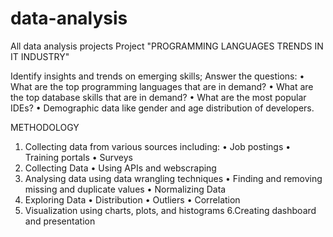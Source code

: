 # data-analysis
All data analysis projects
Project "PROGRAMMING LANGUAGES TRENDS IN IT INDUSTRY"

Identify insights and trends on emerging skills; 
Answer the questions:
• What are the top programming languages that are in demand?
• What are the top database skills that are in demand?
• What are the most popular IDEs?
• Demographic data like gender and age distribution of developers.

METHODOLOGY
1. Collecting data from various sources including:
• Job postings
• Training portals
• Surveys
2. Collecting Data
• Using APIs and webscraping
3. Analysing data using data wrangling techniques
• Finding and removing missing and duplicate values
• Normalizing Data
4. Exploring Data 
• Distribution
• Outliers
• Correlation
5. Visualization using charts, plots, and histograms
6.Creating dashboard and presentation
